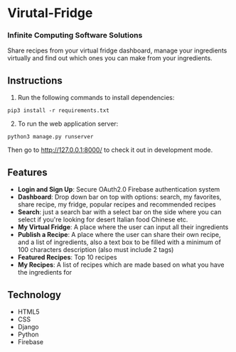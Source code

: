 # Virutal-Fridge
### Infinite Computing Software Solutions
Share recipes from your virtual fridge dashboard, manage your ingredients virtually and find out which ones you can make from your ingredients.


## Instructions
1. Run the following commands to install dependencies:
  ```
  pip3 install -r requirements.txt
  ```

2. To run the web application server:
  ```
  python3 manage.py runserver
  ```
Then go to http://127.0.0.1:8000/ to check it out in development mode.


## Features
- **Login and Sign Up**: Secure OAuth2.0 Firebase authentication system
- **Dashboard**: Drop down bar on top with options: search, my favorites, share recipe, my fridge, popular recipes and recommended recipes
- **Search**: just a search bar with a select bar on the side where you can select if you're looking for desert Italian food Chinese etc.
- **My Virtual Fridge**: A place where the user can input all their ingredients
- **Publish a Recipe**: A place where the user can share their own recipe, and a list of ingredients, also a text box to be filled with a minimum of 100 characters description (also must include 2 tags)
- **Featured Recipes**: Top 10 recipes
- **My Recipes**: A list of recipes which are made based on what you have the ingredients for

## Technology
- HTML5
- CSS
- Django
- Python
- Firebase
